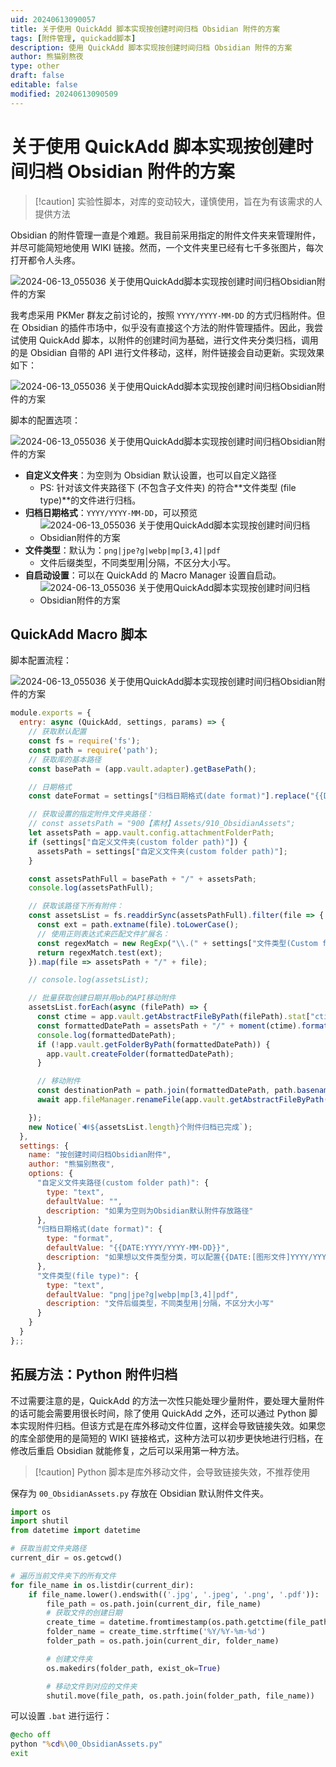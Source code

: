 ```yaml
---
uid: 20240613090057
title: 关于使用 QuickAdd 脚本实现按创建时间归档 Obsidian 附件的方案
tags: [附件管理, quickadd脚本]
description: 使用 QuickAdd 脚本实现按创建时间归档 Obsidian 附件的方案
author: 熊猫别熬夜
type: other
draft: false
editable: false
modified: 20240613090509
---
```


# 关于使用 QuickAdd 脚本实现按创建时间归档 Obsidian 附件的方案

> [!caution] 实验性脚本，对库的变动较大，谨慎使用，旨在为有该需求的人提供方法


Obsidian 的附件管理一直是个难题。我目前采用指定的附件文件夹来管理附件，并尽可能简短地使用 WIKI 链接。然而，一个文件夹里已经有七千多张图片，每次打开都令人头疼。

![2024-06-13_055036 关于使用QuickAdd脚本实现按创建时间归档Obsidian附件的方案](https://cdn.pkmer.cn/images/202406131002626.png!pkmer)

我考虑采用 PKMer 群友之前讨论的，按照 `YYYY/YYYY-MM-DD` 的方式归档附件。但在 Obsidian 的插件市场中，似乎没有直接这个方法的附件管理插件。因此，我尝试使用 QuickAdd 脚本，以附件的创建时间为基础，进行文件夹分类归档，调用的是 Obsidian 自带的 API 进行文件移动，这样，附件链接会自动更新。实现效果如下：

![2024-06-13_055036 关于使用QuickAdd脚本实现按创建时间归档Obsidian附件的方案](https://cdn.pkmer.cn/images/202406131002190.gif!pkmer)

脚本的配置选项：

![2024-06-13_055036 关于使用QuickAdd脚本实现按创建时间归档Obsidian附件的方案](https://cdn.pkmer.cn/images/202406131002660.png!pkmer)

- **自定义文件夹**：为空则为 Obsidian 默认设置，也可以自定义路径
	- PS: 针对该文件夹路径下 (不包含子文件夹) 的符合**文件类型 (file type)**的文件进行归档。
- **归档日期格式**：`YYYY/YYYY-MM-DD`，可以预览
	- ![2024-06-13_055036 关于使用QuickAdd脚本实现按创建时间归档Obsidian附件的方案](https://cdn.pkmer.cn/images/202406131002984.png!pkmer)
- **文件类型**：默认为：`png|jpe?g|webp|mp[3,4]|pdf`
	- 文件后缀类型，不同类型用|分隔，不区分大小写。
- **自启动设置**：可以在 QuickAdd 的 Macro Manager 设置自启动。
	- ![2024-06-13_055036 关于使用QuickAdd脚本实现按创建时间归档Obsidian附件的方案](https://cdn.pkmer.cn/images/202406131002367.png!pkmer)

## QuickAdd Macro 脚本

脚本配置流程：

![2024-06-13_055036 关于使用QuickAdd脚本实现按创建时间归档Obsidian附件的方案](https://cdn.pkmer.cn/images/202406131002864.png!pkmer)

```js
module.exports = {
  entry: async (QuickAdd, settings, params) => {
    // 获取默认配置
    const fs = require('fs');
    const path = require('path');
    // 获取库的基本路径
    const basePath = (app.vault.adapter).getBasePath();

    // 日期格式
    const dateFormat = settings["归档日期格式(date format)"].replace("{{DATE:", "").replace("}}", "");

    // 获取设置的指定附件文件夹路径：
    // const assetsPath = "900【素材】Assets/910_ObsidianAssets";
    let assetsPath = app.vault.config.attachmentFolderPath;
    if (settings["自定义文件夹(custom folder path)"]) {
      assetsPath = settings["自定义文件夹(custom folder path)"];
    }

    const assetsPathFull = basePath + "/" + assetsPath;
    console.log(assetsPathFull);

    // 获取该路径下所有附件：
    const assetsList = fs.readdirSync(assetsPathFull).filter(file => {
      const ext = path.extname(file).toLowerCase();
      // 使用正则表达式来匹配文件扩展名：
      const regexMatch = new RegExp("\\.(" + settings["文件类型(Custom folder path)"] + ")$", "i");
      return regexMatch.test(ext);
    }).map(file => assetsPath + "/" + file);

    // console.log(assetsList);

    // 批量获取创建日期并用ob的API移动附件
    assetsList.forEach(async (filePath) => {
      const ctime = app.vault.getAbstractFileByPath(filePath).stat["ctime"];
      const formattedDatePath = assetsPath + "/" + moment(ctime).format(dateFormat);
      console.log(formattedDatePath);
      if (!app.vault.getFolderByPath(formattedDatePath)) {
        app.vault.createFolder(formattedDatePath);
      }

      // 移动附件
      const destinationPath = path.join(formattedDatePath, path.basename(filePath));
      await app.fileManager.renameFile(app.vault.getAbstractFileByPath(filePath), destinationPath);

    });
    new Notice(`🔊${assetsList.length}个附件归档已完成`);
  },
  settings: {
    name: "按创建时间归档Obsidian附件",
    author: "熊猫别熬夜",
    options: {
      "自定义文件夹路径(custom folder path)": {
        type: "text",
        defaultValue: "",
        description: "如果为空则为Obsidian默认附件存放路径"
      },
      "归档日期格式(date format)": {
        type: "format",
        defaultValue: "{{DATE:YYYY/YYYY-MM-DD}}",
        description: "如果想以文件类型分类，可以配置{{DATE:[图形文件]YYYY/YYYY-MM-DD}}、{{DATE:[视频文件]YYYY/YYYY-MM-DD}}",
      },
      "文件类型(file type)": {
        type: "text",
        defaultValue: "png|jpe?g|webp|mp[3,4]|pdf",
        description: "文件后缀类型，不同类型用|分隔，不区分大小写"
      }
    }
  }
};;
```

## 拓展方法：Python 附件归档

不过需要注意的是，QuickAdd 的方法一次性只能处理少量附件，要处理大量附件的话可能会需要用很长时间，除了使用 QuickAdd 之外，还可以通过 Python 脚本实现附件归档。但该方式是在库外移动文件位置，这样会导致链接失效。如果您的库全部使用的是简短的 WIKI 链接格式，这种方法可以初步更快地进行归档，在修改后重启 Obsidian 就能修复，之后可以采用第一种方法。

> [!caution] Python 脚本是库外移动文件，会导致链接失效，不推荐使用

保存为 `00_ObsidianAssets.py` 存放在 Obsidian 默认附件文件夹。

```Python
import os
import shutil
from datetime import datetime

# 获取当前文件夹路径
current_dir = os.getcwd()

# 遍历当前文件夹下的所有文件
for file_name in os.listdir(current_dir):
    if file_name.lower().endswith(('.jpg', '.jpeg', '.png', '.pdf')):
        file_path = os.path.join(current_dir, file_name)
        # 获取文件的创建日期
        create_time = datetime.fromtimestamp(os.path.getctime(file_path))
        folder_name = create_time.strftime('%Y/%Y-%m-%d')
        folder_path = os.path.join(current_dir, folder_name)

        # 创建文件夹
        os.makedirs(folder_path, exist_ok=True)

        # 移动文件到对应的文件夹
        shutil.move(file_path, os.path.join(folder_path, file_name))

```

可以设置 `.bat` 进行运行：

```cmd
@echo off
python "%cd%\00_ObsidianAssets.py"
exit
```